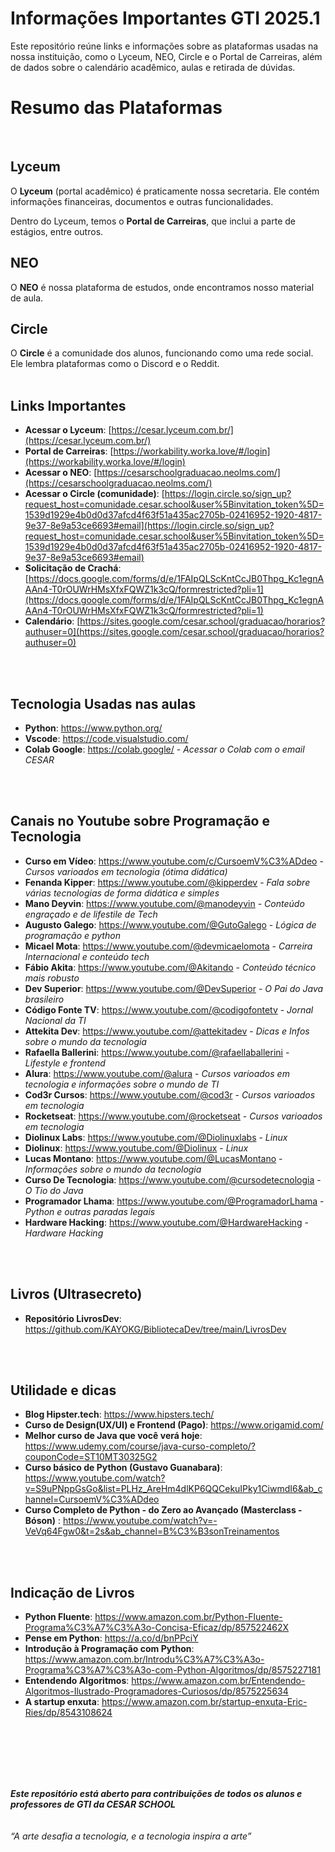 # Informações Importantes GTI 2025.1
Este repositório reúne links e informações sobre as plataformas usadas na nossa instituição, como o Lyceum, NEO, Circle e o Portal de Carreiras, além de dados sobre o calendário acadêmico, aulas e retirada de dúvidas.
<br>


# Resumo das Plataformas
<br>

## Lyceum
O **Lyceum** (portal acadêmico) é praticamente nossa secretaria. Ele contém informações financeiras, documentos e outras funcionalidades.

Dentro do Lyceum, temos o **Portal de Carreiras**, que inclui a parte de estágios, entre outros.

## NEO
O **NEO** é nossa plataforma de estudos, onde encontramos nosso material de aula.

## Circle
O **Circle** é a comunidade dos alunos, funcionando como uma rede social. Ele lembra plataformas como o Discord e o Reddit.
<br>
<br>

## Links Importantes

- **Acessar o Lyceum**: [https://cesar.lyceum.com.br/](https://cesar.lyceum.com.br/)
- **Portal de Carreiras**: [https://workability.worka.love/#/login](https://workability.worka.love/#/login)
- **Acessar o NEO**: [https://cesarschoolgraduacao.neolms.com/](https://cesarschoolgraduacao.neolms.com/)
- **Acessar o Circle (comunidade)**: [https://login.circle.so/sign_up?request_host=comunidade.cesar.school&user%5Binvitation_token%5D=1539d1929e4b0d0d37afcd4f63f51a435ac2705b-02416952-1920-4817-9e37-8e9a53ce6693#email](https://login.circle.so/sign_up?request_host=comunidade.cesar.school&user%5Binvitation_token%5D=1539d1929e4b0d0d37afcd4f63f51a435ac2705b-02416952-1920-4817-9e37-8e9a53ce6693#email)
- **Solicitação de Crachá**: [https://docs.google.com/forms/d/e/1FAIpQLScKntCcJB0Thpg_Kc1egnAAAn4-T0rOUWrHMsXfxFQWZ1k3cQ/formrestricted?pli=1](https://docs.google.com/forms/d/e/1FAIpQLScKntCcJB0Thpg_Kc1egnAAAn4-T0rOUWrHMsXfxFQWZ1k3cQ/formrestricted?pli=1)
- **Calendário**: [https://sites.google.com/cesar.school/graduacao/horarios?authuser=0](https://sites.google.com/cesar.school/graduacao/horarios?authuser=0)
<br>
<br>



## Tecnologia Usadas nas aulas

- **Python**: https://www.python.org/
- **Vscode**: https://code.visualstudio.com/
- **Colab Google**: https://colab.google/
      - *Acessar o Colab com o email CESAR*
<br>
<br>

## Canais no Youtube sobre Programação e Tecnologia

- **Curso em Vídeo**: https://www.youtube.com/c/CursoemV%C3%ADdeo
            - *Cursos varioados em tecnologia (ótima didática)*
- **Fenanda Kipper**: https://www.youtube.com/@kipperdev
              - *Fala sobre várias tecnologias de forma didática e simples*
- **Mano Deyvin**: https://www.youtube.com/@manodeyvin
            - *Conteúdo engraçado e de lifestile de Tech*
- **Augusto Galego**: https://www.youtube.com/@GutoGalego
            - *Lógica de programação e python*
- **Micael Mota**: https://www.youtube.com/@devmicaelomota
            - *Carreira Internacional e conteúdo tech*
- **Fábio Akita**: https://www.youtube.com/@Akitando
            - *Conteúdo técnico mais robusto*
- **Dev Superior**: https://www.youtube.com/@DevSuperior
            - *O Pai do Java brasileiro*
- **Código Fonte TV**: https://www.youtube.com/@codigofontetv
            - *Jornal Nacional da TI*
- **Attekita Dev**: https://www.youtube.com/@attekitadev
            - *Dicas e Infos sobre o mundo da tecnologia*
- **Rafaella Ballerini**: https://www.youtube.com/@rafaellaballerini
            - *Lifestyle e frontend*
- **Alura**: https://www.youtube.com/@alura
            - *Cursos varioados em tecnologia e informações sobre o mundo de TI*
- **Cod3r Cursos**: https://www.youtube.com/@cod3r
            - *Cursos varioados em tecnologia*
- **Rocketseat**: https://www.youtube.com/@rocketseat
            - *Cursos varioados em tecnologia*
- **Diolinux Labs**: https://www.youtube.com/@Diolinuxlabs
            - *Linux*
- **Diolinux**: https://www.youtube.com/@Diolinux
            - *Linux*
- **Lucas Montano**: https://www.youtube.com/@LucasMontano
            - *Informações sobre o mundo da tecnologia*
- **Curso De Tecnologia**: https://www.youtube.com/@cursodetecnologia
            - *O Tio do Java*
- **Programador Lhama**: https://www.youtube.com/@ProgramadorLhama
            - *Python e outras paradas legais*
- **Hardware Hacking**: https://www.youtube.com/@HardwareHacking
            - *Hardware Hacking*

<br>
<br>

## Livros (Ultrasecreto) 

- **Repositório LivrosDev**: https://github.com/KAYOKG/BibliotecaDev/tree/main/LivrosDev

<br>
<br>


## Utilidade e dicas

- **Blog Hipster.tech**: https://www.hipsters.tech/
- **Curso de Design(UX/UI) e Frontend (Pago)**: https://www.origamid.com/
- **Melhor curso de Java que você verá hoje**: https://www.udemy.com/course/java-curso-completo/?couponCode=ST10MT30325G2
- **Curso básico de Python (Gustavo Guanabara)**: https://www.youtube.com/watch?v=S9uPNppGsGo&list=PLHz_AreHm4dlKP6QQCekuIPky1CiwmdI6&ab_channel=CursoemV%C3%ADdeo
- **Curso Completo de Python - do Zero ao Avançado (Masterclass - Bóson)** : https://www.youtube.com/watch?v=-VeVq64Fgw0&t=2s&ab_channel=B%C3%B3sonTreinamentos

<br>
<br>

## Indicação de Livros

- **Python Fluente**: https://www.amazon.com.br/Python-Fluente-Programa%C3%A7%C3%A3o-Concisa-Eficaz/dp/857522462X
- **Pense em Python**: https://a.co/d/bnPPciY
- **Introdução à Programação com Python**: https://www.amazon.com.br/Introdu%C3%A7%C3%A3o-Programa%C3%A7%C3%A3o-com-Python-Algoritmos/dp/8575227181
- **Entendendo Algoritmos**: https://www.amazon.com.br/Entendendo-Algoritmos-Ilustrado-Programadores-Curiosos/dp/8575225634
- **A startup enxuta**: https://www.amazon.com.br/startup-enxuta-Eric-Ries/dp/8543108624


<br>
<br>
<br>
<br>
<br>

***Este repositório está aberto para contribuições de todos os alunos e professores de GTI da CESAR SCHOOL***
<br>
<br>
<br>
*“A arte desafia a tecnologia, e a tecnologia inspira a arte”*

